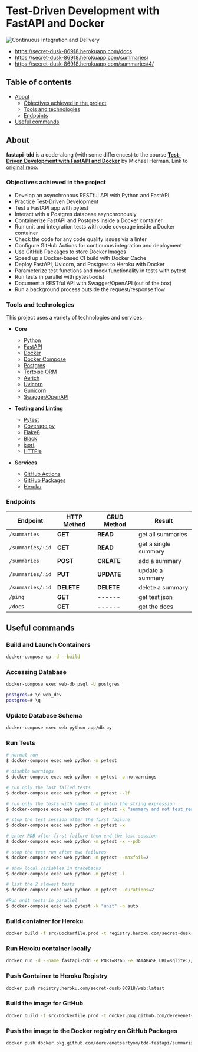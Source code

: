# Test-Driven Development with FastAPI and Docker

![Continuous Integration and Delivery](https://github.com/DerevenetsArtyom/fastapi-tdd/workflows/Continuous%20Integration%20and%20Delivery/badge.svg?branch=master)

* https://secret-dusk-86918.herokuapp.com/docs
* https://secret-dusk-86918.herokuapp.com/summaries/
* https://secret-dusk-86918.herokuapp.com/summaries/4/

## Table of contents
- [About](#about)
  - [Objectives achieved in the project](#objectives-achieved-in-the-project)
  - [Tools and technologies](#tools-and-technologies)
  - [Endpoints](#endpoints)
- [Useful commands](#useful-commands)

## About

**fastapi-tdd** is a code-along (with some differences) to the course **[Test-Driven Development with FastAPI and Docker](https://testdriven.io/courses/tdd-fastapi/)** by Michael Herman.
Link to [original repo](https://github.com/testdrivenio/fastapi-tdd-docker).

### Objectives achieved in the project

- Develop an asynchronous RESTful API with Python and FastAPI
- Practice Test-Driven Development
- Test a FastAPI app with pytest
- Interact with a Postgres database asynchronously
- Containerize FastAPI and Postgres inside a Docker container
- Run unit and integration tests with code coverage inside a Docker container
- Check the code for any code quality issues via a linter
- Configure GitHub Actions for continuous integration and deployment
- Use GitHub Packages to store Docker Images
- Speed up a Docker-based CI build with Docker Cache
- Deploy FastAPI, Uvicorn, and Postgres to Heroku with Docker
- Parameterize test functions and mock functionality in tests with pytest
- Run tests in parallel with pytest-xdist
- Document a RESTful API with Swagger/OpenAPI (out of the box)
- Run a background process outside the request/response flow

### Tools and technologies

This project uses a variety of technologies and services:
* **Core**
    - [Python](https://www.python.org/downloads/release/python-390/)
    - [FastAPI](https://fastapi.tiangolo.com/)
    - [Docker](https://www.docker.com/)
    - [Docker Compose](https://docs.docker.com/compose/)
    - [Postgres](https://www.postgresql.org/)
    - [Tortoise ORM](https://tortoise-orm.readthedocs.io/en/latest/)
    - [Aerich](https://github.com/tortoise/aerich)
    - [Uvicorn](https://www.uvicorn.org/)
    - [Gunicorn](https://gunicorn.org/)
    - [Swagger/OpenAPI](https://swagger.io/docs/specification/about/)

* **Testing and Linting**
    - [Pytest](https://docs.pytest.org/en/6.2.x/)
    - [Coverage.py](https://coverage.readthedocs.io/en/coverage-5.5/)
    - [Flake8](https://gitlab.com/pycqa/flake8)
    - [Black](https://black.readthedocs.io/en/stable/)
    - [isort](https://isort.readthedocs.io/en/latest/)
    - [HTTPie](https://httpie.io/)

* **Services**
    - [GitHub Actions](https://github.com/features/actions)
    - [GitHub Packages](https://github.com/features/packages)
    - [Heroku](https://dashboard.heroku.com/)

### Endpoints

| Endpoint         | HTTP Method     | CRUD Method     | Result               |
|------------------|-----------------|-----------------|----------------------|
| `/summaries`     | **GET**         | **READ**        | get all summaries    |
| `/summaries/:id` | **GET**         | **READ**        | get a single summary |
| `/summaries`     | **POST**        | **CREATE**      | add a summary        |
| `/summaries/:id` | **PUT**         | **UPDATE**      | update a summary     |
| `/summaries/:id` | **DELETE**      | **DELETE**      | delete a summary     |
| `/ping`          | **GET**         |     ------      | get test json        |
| `/docs`          | **GET**         |     ------      | get the docs         |

## Useful commands

### Build and Launch Containers

```bash
docker-compose up -d --build
```

### Accessing Database

```bash
docker-compose exec web-db psql -U postgres

postgres=# \c web_dev
postgres=# \q
```

### Update Database Schema

```bash
docker-compose exec web python app/db.py
```

### Run Tests

```bash
# normal run
$ docker-compose exec web python -m pytest

# disable warnings
$ docker-compose exec web python -m pytest -p no:warnings

# run only the last failed tests
$ docker-compose exec web python -m pytest --lf

# run only the tests with names that match the string expression
$ docker-compose exec web python -m pytest -k "summary and not test_read_summary"

# stop the test session after the first failure
$ docker-compose exec web python -m pytest -x

# enter PDB after first failure then end the test session
$ docker-compose exec web python -m pytest -x --pdb

# stop the test run after two failures
$ docker-compose exec web python -m pytest --maxfail=2

# show local variables in tracebacks
$ docker-compose exec web python -m pytest -l

# list the 2 slowest tests
$ docker-compose exec web python -m pytest --durations=2

#Run unit tests in parallel
$ docker-compose exec web pytest -k "unit" -n auto
```

### Build container for Heroku

```bash
docker build -f src/Dockerfile.prod -t registry.heroku.com/secret-dusk-86918/web ./src
```

### Run Heroku container locally

```bash
docker run -d --name fastapi-tdd -e PORT=8765 -e DATABASE_URL=sqlite://sqlite.db -p 5003:8765 registry.heroku.com/secret-dusk-86918/web:latest
```

### Push Container to Heroku Registry

```bash
docker push registry.heroku.com/secret-dusk-86918/web:latest
```

### Build the image for GitHub

```bash
docker build -f src/Dockerfile.prod -t docker.pkg.github.com/derevenetsartyom/tdd-fastapi/summarizer:latest ./src/
```

### Push the image to the Docker registry on GitHub Packages

```bash
docker push docker.pkg.github.com/derevenetsartyom/tdd-fastapi/summarizer:latest
```